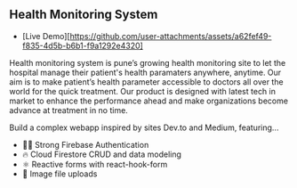 ##  Health Monitoring System

- [Live Demo][https://github.com/user-attachments/assets/a62fef49-f835-4d5b-b6b1-f9a1292e4320]




Health monitoring system is pune’s growing health monitoring site to let the hospital manage their patient's health paramaters anywhere, anytime. Our aim is to make patient’s health parameter accessible to doctors all over the world for the quick treatment. Our product is designed with latest tech in market to enhance the performance ahead and make organizations become advance at treatment in no time. 

Build a complex webapp inspired by sites Dev.to and Medium, featuring...

- 👨‍🎤 Strong Firebase Authentication
- 🔥 Cloud Firestore CRUD and data modeling
- ⚛️ Reactive forms with react-hook-form
- 📂 Image file uploads
